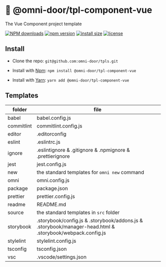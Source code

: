 # 🐸 @omni-door/tpl-component-vue
The Vue Component project template

[![NPM downloads](http://img.shields.io/npm/dm/%40omni-door%2Ftpl-component-vue.svg?style=flat-square)](https://www.npmjs.com/package/@omni-door/tpl-component-vue)
[![npm version](https://badge.fury.io/js/%40omni-door%2Ftpl-component-vue.svg)](https://badge.fury.io/js/%40omni-door%2Ftpl-component-vue)
[![install size](https://packagephobia.now.sh/badge?p=%40omni-door%2Ftpl-component-vue)](https://packagephobia.now.sh/result?p=%40omni-door%2Ftpl-component-vue)
[![license](http://img.shields.io/npm/l/%40omni-door%2Ftpl-component-vue.svg)](https://github.com/omni-door/tpls/blob/master/packages/tpl-component-vue/LICENSE)

## Install
* Clone the repo: `git@github.com:omni-door/tpls.git`

* Install with [Npm](https://www.npmjs.com/package/@omni-door/tpl-component-vue): `npm install @omni-door/tpl-component-vue`

* Install with [Yarn](https://yarnpkg.com/en/package/@omni-door/tpl-component-vue): `yarn add @omni-door/tpl-component-vue`

## Templates
| folder | file |
| --- | --- |
| babel | babel.config.js |
| commitlint | commitlint.config.js |
| editor | .editorconfig |
| eslint | .eslintrc.js |
| ignore | .eslintignore & .gitignore & .npmignore & .prettierignore |
| jest | jest.config.js |
| new | the standard templates for `omni new` command |
| omni | omni.config.js |
| package | package.json |
| prettier | prettier.config.js |
| readme | README.md |
| source | the standard templates in `src` folder |
| storybook | .storybook/config.js & .storybook/addons.js & .storybook/manager-head.html & .storybook/webpack.config.js |
| stylelint | stylelint.config.js |
| tsconfig | tsconfig.json |
| vsc | .vscode/settings.json |
